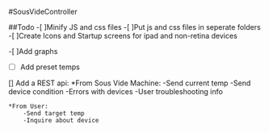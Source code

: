 #SousVideController


##Todo
-[ ]Minify JS and css files
-[ ]Put js and css files in seperate folders
-[ ]Create Icons and Startup screens for ipad and non-retina devices

-[ ]Add graphs

-[ ] Add preset temps

[] Add a REST api:
	*From Sous Vide Machine:
		-Send current temp
		-Send device condition
		-Errors with devices
		-User troubleshooting info

	*From User:
		-Send target temp
		-Inquire about device
